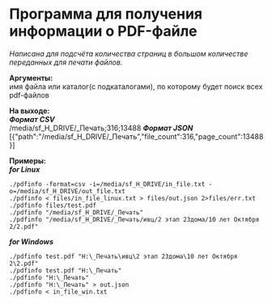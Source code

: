 # Программа для получения информации о PDF-файле  

*Написана для подсчёта количества страниц в большом количестве переданных для печати файлов.*  

**Аргументы:**   
имя файла или каталог(с подкаталогами), по которому будет поиск всех pdf-файлов

**На выходе:**  
***Формат CSV***  
	/media/sf_H_DRIVE/_Печать;316;13488
***Формат JSON***  
	[{"path":"/media/sf_H_DRIVE/_Печать","file_count":316,"page_count":13488}]

**Примеры:**  
***for Linux*** 

	./pdfinfo -format=csv -i=/media/sf_H_DRIVE/in_file.txt -o=/media/sf_H_DRIVE/out_file.txt
	./pdfinfo < files/in_file_linux.txt > files/out.json 2>files/err.txt
	./pdfinfo files/test.pdf
	./pdfinfo "/media/sf_H_DRIVE/_Печать"
	./pdfinfo "/media/sf_H_DRIVE/_Печать/ивц/2 этап 23дома/10 лет Октября 2/2.pdf"

***for Windows***  

	./pdfinfo test.pdf "H:\_Печать\ивц\2 этап 23дома\10 лет Октября 2\2.pdf"
	./pdfinfo test.pdf "H:\_Печать"
	./pdfinfo "H:\_Печать"
	./pdfinfo "H:\_Печать" > out.json
	./pdfinfo < in_file_win.txt
